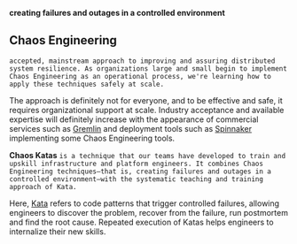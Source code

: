 **creating failures and outages in a controlled environment**

## Chaos Engineering
```accepted, mainstream approach to improving and assuring distributed system resilience. As organizations large and small begin to implement Chaos Engineering as an operational process, we're learning how to apply these techniques safely at scale.``` 

The approach is definitely not for everyone, and to be effective and safe, it requires organizational support at scale. Industry acceptance and available expertise will definitely increase with the appearance of commercial services such as [Gremlin](https://www.thoughtworks.com/radar/tools/gremlin) and deployment tools such as [Spinnaker](https://www.thoughtworks.com/radar/tools/spinnaker) implementing some Chaos Engineering tools.


**Chaos Katas** ```is a technique that our teams have developed to train and upskill infrastructure and platform engineers. It combines Chaos Engineering techniques—that is, creating failures and outages in a controlled environment—with the systematic teaching and training approach of Kata.```

Here, [Kata](https://en.wikipedia.org/wiki/Kata) refers to code patterns that trigger controlled failures, allowing engineers to discover the problem, recover from the failure, run postmortem and find the root cause. Repeated execution of Katas helps engineers to internalize their new skills.
